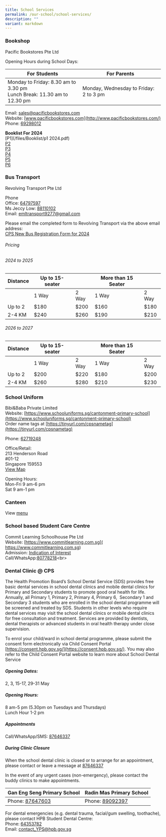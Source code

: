 ```yaml
---
title: School Services
permalink: /our-school/school-services/
description: ""
variant: markdown
---
```

### Bookshop

Pacific Bookstores Pte Ltd

Opening Hours during School Days:

| For Students | For Parents |
| -------- | -------- | 
| Monday to Friday: 8.30 am to 3.30 pm <br> Lunch Break: 11.30 am to 12.30 pm | Monday, Wednesday to Friday:	2 to 3 pm |

Email:&nbsp;[sales@pacificbookstores.com](mailto:sales@pacificbookstores.com) <br> 
Website:&nbsp;[www.pacificbookstores.com](http://www.pacificbookstores.com/) <br>
Phone: [69298012](tel:69298012)

**Booklist For 2024** <br>
[P1](/files/Booklist/p1 2024.pdf)<br>
[P2](/files/Booklist/P2_2024.pdf)<br>
[P3](/files/Booklist/P3_2024.pdf)<br>
[P4](/files/Booklist/P4_2024.pdf)<br>
[P5](/files/Booklist/P5_2024.pdf)<br>
[P6](/files/Booklist/P6_2024.pdf)

### Bus Transport

Revolving Transport Pte Ltd

Phone<br>
Office: [64797597](tel:64797597)<br>
Ms Jeccy Low: [88110102](tel:88110102)<br>
Email:&nbsp;[emltransport9277@gmail.com](mailto:emltransport9277@gmail.com)  

Please email the completed form to Revolving Transport via the above email address: <br>
[CPS New Bus Registration Form for 2024](/files/Services/cps_new_bus_registration_form_for_2024.pdf)

###### Pricing
###### 2024 to 2025
	
| Distance | Up to 15- seater | |More than 15 Seater||
|---|---|---|---|---|
||1 Way|2 Way|1 Way|2 Way|
|Up to 2|$180|$200|$160|$180|
|2-4 KM|$240|$260|$190|$210|

###### 2026 to 2027


| Distance | Up to 15- seater | |More than 15 Seater||
|---|---|---|---|---|
||1 Way|2 Way|1 Way|2 Way|
|Up to 2|$200|$220|$180|$200|
|2-4 KM|$260|$280|$210|$230|

### School Uniform

Bibi&amp;Baba Private Limited<br>
Website: [https://www.schooluniforms.sg/cantonment-primary-school](https://www.schooluniforms.sg/cantonment-primary-school)<br>
Order name tags at&nbsp;[https://tinyurl.com/cpsnametag](https://tinyurl.com/cpsnametag)

Phone: [62719248](tel:62719248) <br>

Office/Retail: <br>
213 Henderson Road<br>
#01-12<br>
Singapore 159553 <br>
[View Map](http://www.onemap.gov.sg/main/v2/?lat=1.2810501453068&amp;lng=103.818745227338)

Opening Hours: <br>
Mon-Fri 9 am-6 pm<br>
Sat 9 am-1 pm

### Canteen

View [menu](/files/Canteen.pdf)

### School based Student Care Centre

Commit Learning Schoolhouse Pte Ltd<br>
Website: [https://www.commitlearning.com.sg]( https://www.commitlearning.com.sg)<br>
Admission: [Indication of Interest](https://form.gov.sg/6149334a3a2520001253949a)<br>
Call/WhatsApp:[80778218](https://wa.me/6580778218.)<br>

### Dental Clinic @ CPS

The Health Promotion Board’s School Dental Service (SDS) provides free basic dental services in school dental clinics and mobile dental clinics for Primary and Secondary students to promote good oral health for life. Annually, all Primary 1, Primary 2, Primary 4, Primary 6, &nbsp;Secondary 1 and Secondary 3 students who are enrolled in the school dental programme will be screened and treated by SDS. Students in other levels who require dental services may visit the school dental clinics or mobile dental clinics for free consultation and treatment. Services are provided by dentists, dental therapists or advanced students in oral health therapy under close supervision.

To enrol your child/ward in school dental programme, please submit the consent form electronically via Child Consent Portal [https://consent.hpb.gov.sg/](https://consent.hpb.gov.sg/). You may also refer to the Child Consent Portal website to learn more about School Dental Service

##### Opening Dates: 
2, 3, 15-17, 29-31 May

##### Opening Hours: 
8 am-5 pm (5.30pm on Tuesdays and Thursdays) <br>
Lunch Hour 1-2 pm

##### Appointments
Call/WhatsApp/SMS: [87646337](https://wa.me/6587646337)

##### During Clinic Closure
When the school dental clinic is closed or to arrange for an appointment, please contact or leave a message at [87646337](tel:+6587646337)

In the event of any urgent cases (non-emergency), please contact the buddy clinics to make appointments.

| Gan Eng Seng Primary School | Radin Mas Primary School |
| -------- | -------- |
| Phone:&nbsp;[87647603](tel:+6587647603)|Phone:&nbsp;[89092397](tel:+6589092397)|

For dental emergencies (e.g. dental trauma, facial/gum swelling, toothache), please contact HPB Student Dental Centre:<br>
Phone: [64353782](tel:+6564353782)<br>
Email: [contact_YPS@hpb.gov.sg](mailto:contact_YPS@hpb.gov.sg)